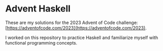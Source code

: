 # Advent Haskell

These are my solutions for the 2023 Advent of Code challenge: [https://adventofcode.com/2023](https://adventofcode.com/2023).

I worked on this repository to practice Haskell and familiarize myself with functional programming concepts.